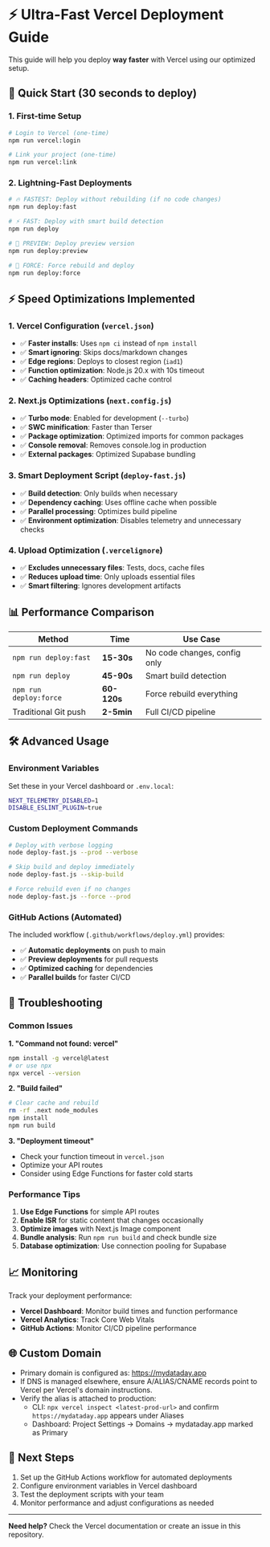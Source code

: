 # ⚡ Ultra-Fast Vercel Deployment Guide

This guide will help you deploy **way faster** with Vercel using our optimized setup.

## 🚀 Quick Start (30 seconds to deploy)

### 1. First-time Setup
```bash
# Login to Vercel (one-time)
npm run vercel:login

# Link your project (one-time)
npm run vercel:link
```

### 2. Lightning-Fast Deployments

```bash
# 🔥 FASTEST: Deploy without rebuilding (if no code changes)
npm run deploy:fast

# ⚡ FAST: Deploy with smart build detection
npm run deploy

# 🔄 PREVIEW: Deploy preview version
npm run deploy:preview

# 💪 FORCE: Force rebuild and deploy
npm run deploy:force
```

## ⚡ Speed Optimizations Implemented

### 1. **Vercel Configuration (`vercel.json`)**
- ✅ **Faster installs**: Uses `npm ci` instead of `npm install`
- ✅ **Smart ignoring**: Skips docs/markdown changes
- ✅ **Edge regions**: Deploys to closest region (`iad1`)
- ✅ **Function optimization**: Node.js 20.x with 10s timeout
- ✅ **Caching headers**: Optimized cache control

### 2. **Next.js Optimizations (`next.config.js`)**
- ✅ **Turbo mode**: Enabled for development (`--turbo`)
- ✅ **SWC minification**: Faster than Terser
- ✅ **Package optimization**: Optimized imports for common packages
- ✅ **Console removal**: Removes console.log in production
- ✅ **External packages**: Optimized Supabase bundling

### 3. **Smart Deployment Script (`deploy-fast.js`)**
- ✅ **Build detection**: Only builds when necessary
- ✅ **Dependency caching**: Uses offline cache when possible
- ✅ **Parallel processing**: Optimizes build pipeline
- ✅ **Environment optimization**: Disables telemetry and unnecessary checks

### 4. **Upload Optimization (`.vercelignore`)**
- ✅ **Excludes unnecessary files**: Tests, docs, cache files
- ✅ **Reduces upload time**: Only uploads essential files
- ✅ **Smart filtering**: Ignores development artifacts

## 📊 Performance Comparison

| Method | Time | Use Case |
|--------|------|----------|
| `npm run deploy:fast` | **15-30s** | No code changes, config only |
| `npm run deploy` | **45-90s** | Smart build detection |
| `npm run deploy:force` | **60-120s** | Force rebuild everything |
| Traditional Git push | **2-5min** | Full CI/CD pipeline |

## 🛠️ Advanced Usage

### Environment Variables
Set these in your Vercel dashboard or `.env.local`:
```bash
NEXT_TELEMETRY_DISABLED=1
DISABLE_ESLINT_PLUGIN=true
```

### Custom Deployment Commands
```bash
# Deploy with verbose logging
node deploy-fast.js --prod --verbose

# Skip build and deploy immediately
node deploy-fast.js --skip-build

# Force rebuild even if no changes
node deploy-fast.js --force --prod
```

### GitHub Actions (Automated)
The included workflow (`.github/workflows/deploy.yml`) provides:
- ✅ **Automatic deployments** on push to main
- ✅ **Preview deployments** for pull requests
- ✅ **Optimized caching** for dependencies
- ✅ **Parallel builds** for faster CI/CD

## 🔧 Troubleshooting

### Common Issues

**1. "Command not found: vercel"**
```bash
npm install -g vercel@latest
# or use npx
npx vercel --version
```

**2. "Build failed"**
```bash
# Clear cache and rebuild
rm -rf .next node_modules
npm install
npm run build
```

**3. "Deployment timeout"**
- Check your function timeout in `vercel.json`
- Optimize your API routes
- Consider using Edge Functions for faster cold starts

### Performance Tips

1. **Use Edge Functions** for simple API routes
2. **Enable ISR** for static content that changes occasionally
3. **Optimize images** with Next.js Image component
4. **Bundle analysis**: Run `npm run build` and check bundle size
5. **Database optimization**: Use connection pooling for Supabase

## 📈 Monitoring

Track your deployment performance:
- **Vercel Dashboard**: Monitor build times and function performance
- **Vercel Analytics**: Track Core Web Vitals
- **GitHub Actions**: Monitor CI/CD pipeline performance

## 🌐 Custom Domain

- Primary domain is configured as: https://mydataday.app
- If DNS is managed elsewhere, ensure A/ALIAS/CNAME records point to Vercel per Vercel's domain instructions.
- Verify the alias is attached to production:
  - CLI: `npx vercel inspect <latest-prod-url>` and confirm `https://mydataday.app` appears under Aliases
  - Dashboard: Project Settings → Domains → mydataday.app marked as Primary

## 🎯 Next Steps

1. Set up the GitHub Actions workflow for automated deployments
2. Configure environment variables in Vercel dashboard
3. Test the deployment scripts with your team
4. Monitor performance and adjust configurations as needed

---

**Need help?** Check the Vercel documentation or create an issue in this repository.
